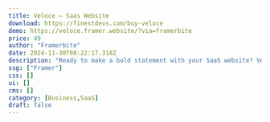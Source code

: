 ```yaml
---
title: Veloce — Saas Website
download: https://finestdevs.com/buy-veloce
demo: https://veloce.framer.website/?via=framerbite
price: 49
author: "Framerbite"
date: 2024-11-30T08:22:17.318Z
description: "Ready to make a bold statement with your SaaS website? Veloce helps you stand out with its trendy, colorful design, setting the stage for a visually captivating user experience. The template offers 10 complete pages, showcasing your SaaS business in a modern, engaging way."
ssg: ["Framer"]
css: []
ui: []
cms: []
category: [Business,SaaS]
draft: false
---
```

